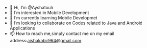 - 👋 Hi, I’m @Ayshatouh
- 👀 I’m interested in Mobile Development
- 🌱 I’m currently learning Mobile Developmet
- 💞️ I’m looking to collaborate on Codes related to Java and Android Applications
- 📫 How to reach me,simply contact me on my email address:aishakabir964@gmail.com

<!---
Ayshatouh/Ayshatouh is a ✨ special ✨ repository because its `README.md` (this file) appears on your GitHub profile.
You can click the Preview link to take a look at your changes.
--->
